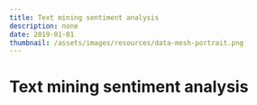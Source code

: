 ```yaml
---
title: Text mining sentiment analysis
description: none
date: 2019-01-01
thumbnail: /assets/images/resources/data-mesh-portrait.png
---
```


# Text mining sentiment analysis
